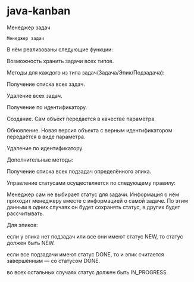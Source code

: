 # java-kanban
Менеджер задач

    Менеджер задач
    
 В нём  реализованы следующие функции:
 
Возможность хранить задачи всех типов. 

Методы для каждого из типа задач(Задача/Эпик/Подзадача):

Получение списка всех задач.

Удаление всех задач.

Получение по идентификатору.

Создание. Сам объект передается в качестве параметра.

Обновление. Новая версия объекта с верным идентификатором передаётся в виде параметра.

Удаление по идентификатору.

Дополнительные методы:

Получение списка всех подзадач определённого эпика.

Управление статусами осуществляется по следующему правилу:

Менеджер сам не выбирает статус для задачи. Информация о нём приходит менеджеру вместе с информацией о самой задаче. По этим данным в одних случаях он будет сохранять статус, в других будет рассчитывать.

Для эпиков:

если у эпика нет подзадач или все они имеют статус NEW, то статус должен быть NEW.

если все подзадачи имеют статус DONE, то и эпик считается завершённым — со статусом DONE.

во всех остальных случаях статус должен быть IN_PROGRESS.
